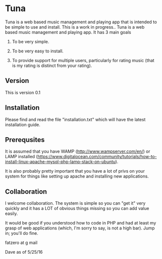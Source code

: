 # Tuna
Tuna is a web based music management and playing app that is intended to be simple to use and install. This is a work in progress.. 
Tuna is a web based music management and playing app. It has 3 main goals

1) To be very simple.

2) To be very easy to install.

3) To provide support for multiple users, particularly for rating music (that is my rating is distinct from your rating).

## Version
This is version 0.1

## Installation
Please find and read the file "installation.txt" which will have the latest installation guide. 

## Prerequsites 
It is assumed that you have WAMP (http://www.wampserver.com/en/) or LAMP installed (https://www.digitalocean.com/community/tutorials/how-to-install-linux-apache-mysql-php-lamp-stack-on-ubuntu). 

It is also probably pretty important that you have a lot of privs on your system for things like setting up apache and installing new applications. 

## Collaboration
I welcome collaboration. The system is simple so you can "get it" very quickly and it has a LOT of obvious things missing so you can add value easily.

It would be good if you understood how to code in PHP and had at least my grasp of web applications (which, I'm sorry to say, is not a high bar). Jump in; you'll do fine.

fatzero at g mail 

Dave
as of 5/25/16
